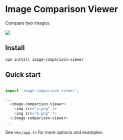 # Image Comparison Viewer

Compare two images.

<img src="./assets/image-comparison-viewer-demo.gif" />

## Install

```
npm install image-comparison-viewer
```

## Quick start
```javascript

import 'image-comparison-viewer';

...
  <image-comparison-viewer>
    <img src="a.png" />
    <img src="b.png" />
  </image-comparison-viewer>
...

```

See `dev/app.ts` for more options and examples.

